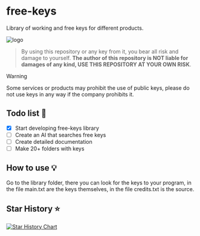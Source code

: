 # free-keys
Library of working and free keys for different products.

![logo](https://i.ibb.co/YWh49Gc/banner.png)

> By using this repository or any key from it, you bear all risk and damage to yourself. **The author of this repository is NOT liable for damages of any kind, USE THIS REPOSITORY AT YOUR OWN RISK**.

> [!Warning]
> Some services or products may prohibit the use of public keys, please do not use keys in any way if the company prohibits it.

## Todo list 📃

- [x] Start developing free-keys library
- [ ] Create an AI that searches free keys
- [ ] Create detailed documentation
- [ ] Make 20+ folders with keys

## How to use 💡

Go to the library folder, there you can look for the keys to your program, in the file main.txt are the keys themselves, in the file credits.txt is the source.

## Star History ⭐

[![Star History Chart](https://api.star-history.com/svg?repos=somebodyscript/free-keys&type=Date)](https://star-history.com/#somebodyscript/free-keys&Date)
